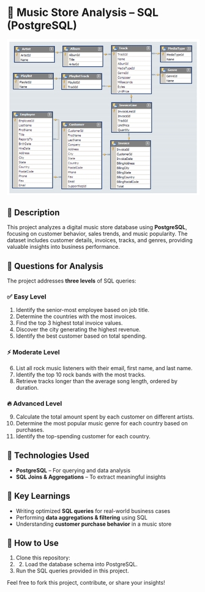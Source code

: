 # 🎵 Music Store Analysis – SQL (PostgreSQL)

![Database Schema](https://github.com/ontu001/music-store-analysis-SQL/blob/main/DatabaseSchema.png)

## 📌 Description  
This project analyzes a digital music store database using **PostgreSQL**, focusing on customer behavior, sales trends, and music popularity. The dataset includes customer details, invoices, tracks, and genres, providing valuable insights into business performance.

## 📝 Questions for Analysis  
The project addresses **three levels** of SQL queries:  

### ✅ Easy Level  
1. Identify the senior-most employee based on job title.  
2. Determine the countries with the most invoices.  
3. Find the top 3 highest total invoice values.  
4. Discover the city generating the highest revenue.  
5. Identify the best customer based on total spending.  

### ⚡ Moderate Level  
6. List all rock music listeners with their email, first name, and last name.  
7. Identify the top 10 rock bands with the most tracks.  
8. Retrieve tracks longer than the average song length, ordered by duration.  

### 🔥 Advanced Level  
9. Calculate the total amount spent by each customer on different artists.  
10. Determine the most popular music genre for each country based on purchases.  
11. Identify the top-spending customer for each country.  

## 📂 Technologies Used  
- **PostgreSQL** – For querying and data analysis  
- **SQL Joins & Aggregations** – To extract meaningful insights  

## 🎯 Key Learnings  
- Writing optimized **SQL queries** for real-world business cases  
- Performing **data aggregations & filtering** using SQL  
- Understanding **customer purchase behavior** in a music store  

## 🚀 How to Use  
1. Clone this repository:
2. 2. Load the database schema into PostgreSQL.  
3. Run the SQL queries provided in this project.  

Feel free to fork this project, contribute, or share your insights!  

